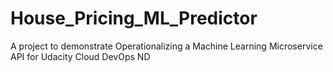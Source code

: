 # House_Pricing_ML_Predictor
A project to demonstrate Operationalizing a Machine Learning Microservice API for Udacity Cloud DevOps ND
